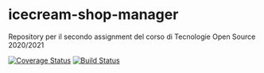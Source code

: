# icecream-shop-manager

Repository per il secondo assignment del corso di Tecnologie Open Source 2020/2021

[![Coverage Status](https://coveralls.io/repos/github/SimoDR/icecream-shop-manager/badge.svg?branch=master)](https://coveralls.io/github/SimoDR/icecream-shop-manager?branch=master)  [![Build Status](https://travis-ci.com/SimoDR/icecream-shop-manager.svg?branch=master)](https://travis-ci.com/SimoDR/icecream-shop-manager)

